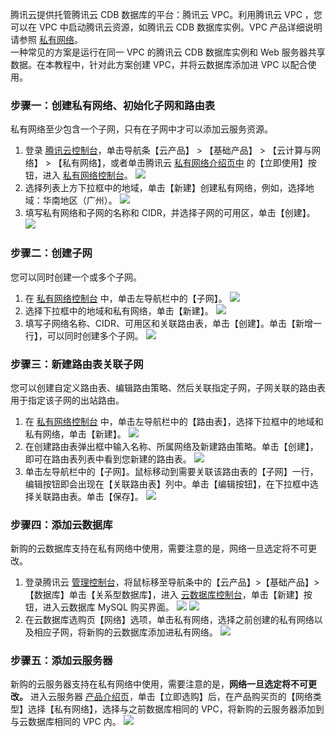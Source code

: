 腾讯云提供托管腾讯云 CDB 数据库的平台：腾讯云 VPC。利用腾讯云 VPC ，您可以在 VPC 中启动腾讯云资源，如腾讯云 CDB 数据库实例。VPC 产品详细说明请参照 [私有网络](https://www.qcloud.com/document/product/215/535)。  
一种常见的方案是运行在同一 VPC 的腾讯云 CDB 数据库实例和 Web 服务器共享数据。在本教程中，针对此方案创建 VPC，并将云数据库添加进 VPC 以配合使用。

### 步骤一：创建私有网络、初始化子网和路由表
私有网络至少包含一个子网，只有在子网中才可以添加云服务资源。

1. 登录 [腾讯云控制台][1]，单击导航条【云产品】 > 【基础产品】 > 【云计算与网络】 > 【私有网络】，或者单击腾讯云 [私有网络介绍页中][2] 的【立即使用】按钮，进入 [私有网络控制台][3]。
![](https://mc.qcloudimg.com/static/img/060a49d154e15395a8ddf7c1ba17e340/step1.png)
2. 选择列表上方下拉框中的地域，单击【新建】创建私有网络，例如，选择地域：华南地区（广州）。
![](https://mc.qcloudimg.com/static/img/951ddd2a8dc45b4dce6fef6d03074f3d/step3.png)
3. 填写私有网络和子网的名称和 CIDR，并选择子网的可用区，单击【创建】。
![](https://mc.qcloudimg.com/static/img/87bf6c4ce56ccba29c0604bb01cd1183/step4.png)

### 步骤二：创建子网
您可以同时创建一个或多个子网。

1. 在 [私有网络控制台][3] 中，单击左导航栏中的【子网】。
![](https://mc.qcloudimg.com/static/img/9df489a570a7430210d97656645ec617/step5.png)
2. 选择下拉框中的地域和私有网络，单击【新建】。
![](https://mc.qcloudimg.com/static/img/67b3e64e9f8fda011f61d6a2cf3b707d/step6.png)
3. 填写子网络名称、CIDR、可用区和关联路由表，单击【创建】。单击【新增一行】，可以同时创建多个子网。
![](https://mc.qcloudimg.com/static/img/627ea49132a40d2cb5fd0a5589c17c00/step7.png)

### 步骤三：新建路由表关联子网
您可以创建自定义路由表、编辑路由策略、然后关联指定子网，子网关联的路由表用于指定该子网的出站路由。

1. 在 [私有网络控制台][3] 中，单击左导航栏中的【路由表】，选择下拉框中的地域和私有网络，单击【新建】。
![](https://mc.qcloudimg.com/static/img/30a66a722bbc82f63de51c2fbf1b8185/step8.png)
2. 在创建路由表弹出框中输入名称、所属网络及新建路由策略。单击【创建】，即可在路由表列表中看到您新建的路由表。
![](https://mc.qcloudimg.com/static/img/835062e84a035a0a30d460719b74d7f0/step9.png)
3. 单击左导航栏中的【子网】。鼠标移动到需要关联该路由表的【子网】一行， 编辑按钮即会出现在【关联路由表】列中。单击【编辑按钮】，在下拉框中选择关联路由表。单击【保存】。
![](https://mccdn.qcloud.com/static/img/a41758221e11cacef5dbdbd53f06049a/image.png)

### 步骤四：添加云数据库
新购的云数据库支持在私有网络中使用，需要注意的是，网络一旦选定将不可更改。

1. 登录腾讯云 [管理控制台][1]，将鼠标移至导航条中的【云产品】>【基础产品】>【数据库】单击【关系型数据库】，进入 [云数据库控制台][11]，单击【新建】按钮，进入云数据库 MySQL 购买界面。
![](https://mc.qcloudimg.com/static/img/c5a7e2e50a04631d861d899c1e71598b/step1.png)
![](https://mc.qcloudimg.com/static/img/c8d25b4002230535f28dbc59ae58318b/step2.png)
2. 在云数据库选购页【网络】选项，单击私有网络，选择之前创建的私有网络以及相应子网，将新购的云数据库添加进私有网络。
![](https://mc.qcloudimg.com/static/img/4f09712e3a00ca9386409c1ba359d2f8/step10.png)

### 步骤五：添加云服务器
新购的云服务器支持在私有网络中使用，需要注意的是，**网络一旦选定将不可更改。**
进入云服务器 [产品介绍页](https://www.qcloud.com/product/cvm)，单击【立即选购】后，在产品购买页的【网络类型】选择【私有网络】，选择与之前数据库相同的 VPC，将新购的云服务器添加到与云数据库相同的 VPC 内。
![](https://mc.qcloudimg.com/static/img/ede1b30456b4fe9f46e6f0ea954f8c22/step11.png)


[1]:	https://console.qcloud.com/
[2]:	https://www.qcloud.com/product/vpc.html
[3]:	https://console.qcloud.com/vpc/
[4]:	https://console.qcloud.com/
[5]:	https://www.qcloud.com/product/vpc.html
[6]:	https://console.qcloud.com/vpc/
[7]:	https://console.qcloud.com/
[8]:	https://www.qcloud.com/product/vpc.html
[9]:	https://console.qcloud.com/vpc/
[10]:	https://console.qcloud.com/
[11]:	https://console.qcloud.com/cdb/ 
